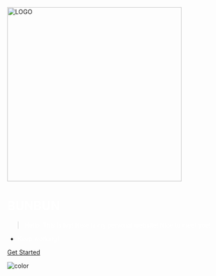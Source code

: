 <!-- _coverpage.md -->

<img src="![](https://cdn.jsdelivr.net/gh/2022015544/Ivy-yu@main/C:%5CUsers%5CIvy%5CDocuments%5CGitHub%5CIvy-yu%5Cimage%E5%9B%A2%E9%98%9Flogo-02.png)" alt="LOGO" width="400" />

# <span style="color: white;">BUNBUN</span>

> <span style="color: white;">Hello! This is Ivy! Here is my personal website! Nice to meet you!</span>

- <span style="color: white;">Keep working!</span>

[Get Started](#quick-start)

<!-- 在Markdown文件中设置背景 -->

<!-- 设置背景颜色 -->
![color](#030e1b)
